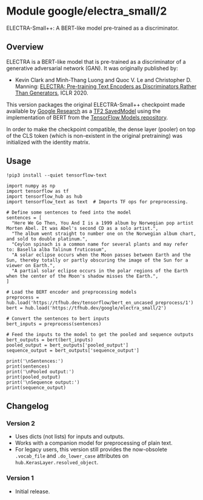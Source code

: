 # Module google/&zwnj;electra_small/2
ELECTRA-Small++: A BERT-like model pre-trained as a discriminator.

<!-- fine-tunable: true -->
<!-- asset-path: legacy -->
<!-- format: saved_model_2 -->
<!-- language: en -->
<!-- module-type: text-embedding -->
<!-- network-architecture: Transformer -->

## Overview

ELECTRA is a BERT-like model that is pre-trained as a discriminator of a
generative adversarial network (GAN). It was originally published by:

  * Kevin Clark and Minh-Thang Luong and Quoc V. Le and Christopher D. Manning:
  [ELECTRA: Pre-training Text Encoders as Discriminators Rather Than Generators](https://openreview.net/forum?id=r1xMH1BtvB),
  ICLR 2020.


This version packages the original ELECTRA-Small++ checkpoint made available by
[Google Research](https://github.com/google-research/electra) as a
[TF2 SavedModel](https://www.tensorflow.org/hub/tf2_saved_model) using the
implementation of BERT from the
[TensorFlow Models repository](https://github.com/tensorflow/models/tree/master/official/nlp/bert).

In order to make the checkpoint compatible, the dense layer (pooler) on top of
the CLS token (which is non-existent in the original pretraining) was
initialized with the identity matrix.

## Usage

```
!pip3 install --quiet tensorflow-text

import numpy as np
import tensorflow as tf
import tensorflow_hub as hub
import tensorflow_text as text  # Imports TF ops for preprocessing.

# Define some sentences to feed into the model
sentences = [
  "Here We Go Then, You And I is a 1999 album by Norwegian pop artist Morten Abel. It was Abel's second CD as a solo artist.",
  "The album went straight to number one on the Norwegian album chart, and sold to double platinum.",
  "Ceylon spinach is a common name for several plants and may refer to: Basella alba Talinum fruticosum",
  "A solar eclipse occurs when the Moon passes between Earth and the Sun, thereby totally or partly obscuring the image of the Sun for a viewer on Earth.",
  "A partial solar eclipse occurs in the polar regions of the Earth when the center of the Moon's shadow misses the Earth.",
]

# Load the BERT encoder and preprocessing models
preprocess = hub.load('https://tfhub.dev/tensorflow/bert_en_uncased_preprocess/1')
bert = hub.load('https://tfhub.dev/google/electra_small/2')

# Convert the sentences to bert inputs
bert_inputs = preprocess(sentences)

# Feed the inputs to the model to get the pooled and sequence outputs
bert_outputs = bert(bert_inputs)
pooled_output = bert_outputs['pooled_output']
sequence_output = bert_outputs['sequence_output']

print('\nSentences:')
print(sentences)
print('\nPooled output:')
print(pooled_output)
print('\nSequence output:')
print(sequence_output)
```


## Changelog

### Version 2

  * Uses dicts (not lists) for inputs and outputs.
  * Works with a companion model for preprocessing of plain text.
  * For legacy users, this version still provides the now-obsolete `.vocab_file`
    and `.do_lower_case` attributes on `hub.KerasLayer.resolved_object`.

### Version 1

  * Initial release.

